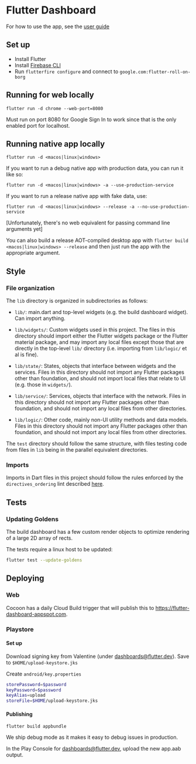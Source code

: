 # Flutter Dashboard

For how to use the app, see the [user guide](USER_GUIDE.md)

## Set up

* Install Flutter
* Install [Firebase CLI](https://firebase.google.com/docs/flutter/setup)
* Run `flutterfire configure` and connect to `google.com:flutter-roll-on-borg`

## Running for web locally

`flutter run -d chrome --web-port=8080`

Must run on port 8080 for Google Sign In to work since that is the
only enabled port for localhost.

## Running native app locally

`flutter run -d <macos|linux|windows>`

If you want to run a debug native app with production data, you can run it like so:

`flutter run -d <macos|linux|windows> -a --use-production-service`

If you want to run a release native app with fake data, use:

`flutter run -d <macos|linux|windows> --release -a --no-use-production-service`

[Unfortunately, there's no web equivalent for passing command line arguments yet]

You can also build a release AOT-compiled desktop app with `flutter build
<macos|linux|windows> --release` and then just run the app with the appropriate
argument.

## Style

### File organization

The `lib` directory is organized in subdirectories as follows:

* `lib/`: main.dart and top-level widgets (e.g. the build dashboard
  widget). Can import anything.

* `lib/widgets/`: Custom widgets used in this project. The files in
  this directory should import either the Flutter widgets package or
  the Flutter material package, and may import any local files except
  those that are directly in the top-level `lib/` directory (i.e.
  importing from `lib/logic/` et al is fine).

* `lib/state/`: States, objects that interface between widgets and the
  services. Files in this directory should not import any Flutter
  packages other than foundation, and should not import local files
  that relate to UI (e.g. those in `widgets/`).

* `lib/service/`: Services, objects that interface with the network.
  Files in this directory should not import any Flutter packages other
  than foundation, and should not import any local files from other
  directories.

* `lib/logic/`: Other code, mainly non-UI utility methods and data
  models. Files in this directory should not import any Flutter
  packages other than foundation, and should not import any local
  files from other directories.

The `test` directory should follow the same structure, with files
testing code from files in `lib` being in the parallel equivalent
directories.

### Imports

Imports in Dart files in this project should follow the rules
enforced by the `directives_ordering` lint described
[here](https://dart-lang.github.io/linter/lints/directives_ordering.html).

## Tests

### Updating Goldens

The build dashboard has a few custom render objects to optimize rendering of a large 2D array of rects.

The tests require a linux host to be updated:

```sh
flutter test --update-goldens
```

## Deploying

### Web

Cocoon has a daily Cloud Build trigger that will publish this to
https://flutter-dashboard-appspot.com.

### Playstore

#### Set up

Download signing key from Valentine (under dashboards@flutter.dev). Save to
`$HOME/upload-keystore.jks`

Create `android/key.properties`

```sh
storePassword=$password
keyPassword=$password
keyAlias=upload
storeFile=$HOME/upload-keystore.jks
```

#### Publishing

`flutter build appbundle`

We ship debug mode as it makes it easy to debug issues in production.

In the Play Console for dashboards@flutter.dev, upload the new app.aab output.